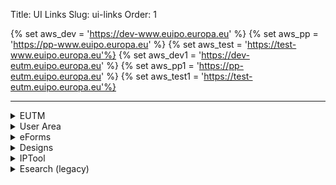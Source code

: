 Title: UI Links
Slug: ui-links
Order: 1

{% set aws_dev = 'https://dev-www.euipo.europa.eu' %}
{% set aws_pp = 'https://pp-www.euipo.europa.eu' %}
{% set aws_test = 'https://test-www.euipo.europa.eu'%}
{% set aws_dev1 = 'https://dev-eutm.euipo.europa.eu' %}
{% set aws_pp1 = 'https://pp-eutm.euipo.europa.eu' %}
{% set aws_test1 = 'https://test-eutm.euipo.europa.eu'%}

---

<details>
	<summary> EUTM </summary>
    <ul>
        <li><a href="{{ aws_dev }}/en/trade-marks" target="_blank">integration</a></li>
        <li><a href="{{ aws_pp }}/en/trade-marks" target="_blank">preprod</a></li>
        <li><a href="{{ aws_test }}/en/trade-marks" target="_blank">test</a></li>
    </ul>
</details>

<details>
	<summary> User Area </summary> 
    <ul>
        <li><a href="{{aws_dev}}/en/old-user-area" target="_blank">integration - old-user-area</a></li>
        <li><a href="{{aws_dev}}/en/user-area" target="_blank">integration - new-user-area</a></li>
		
        <li><a href="{{aws_pp}}/en/old-user-area" target="_blank">preprod - old-user-area</a></li>
        <li><a href="{{aws_pp}}/en/user-area" target="_blank">preprod - new-user-area</a></li>
		
        <li><a href="{{aws_test}}/en/old-user-area" target="_blank">test - old-user-area</a></li>
        <li><a href="{{aws_test}}/en/user-area" target="_blank">test- new-user-area</a></li>
    </ul>    
</details>

<details>
	<summary> eForms </summary>
    <ul>
        <li><a href="{{aws_dev1}}/eutm-efiling/" target="_blank">integration</a></li>
        <li><a href="{{aws_pp1}}/eutm-efiling/" target="_blank">preprod</a></li>
        <li><a href="{{aws_test1}}/eutm-efiling/" target="_blank">test</a></li>
    </ul>
</details>

<details>
	<summary> Designs </summary> 
    <ul>
        <li><a href="https://dev-eud.euipo.europa.eu/design-efiling/" target="_blank">integration</a></li>
        <li><a href="https://pp-eud.euipo.europa.eu/design-efiling/" target="_blank">preprod</a></li>
        <li><a href="https://test-eud.euipo.europa.eu/design-efiling/" target="_blank">test</a></li>
    </ul>    
</details>

<details>
	<summary> IPTool </summary> 
    <ul>
        <li><a href="http://int-iptool-1-lbr.dev.oami.eu/#search" target="_blank">integration</a></li>
        <li><a href="http://pp-ipt-iptool-lbr.test.oami.eu/#search" target="_blank">preprod</a></li>
        <li><a href="http://test-iptool-1-lbr.dev.oami.eu/#search" target="_blank">test</a></li>
    </ul>    
</details>

<details>
	<summary> Esearch (legacy)</summary> 
       <ul>
        <li> 
            <details>
            <summary> Trademarks </summary> 
                <ul>
                    <li><a href="https://integration.euipo.europa.eu/eSearch/#advanced/trademarks" target="_blank">integration</a></li>
                    <li><a href="https://pp.euipo.europa.eu/eSearch/#advanced/trademarks" target="_blank">preprod</a></li>
                    <li><a href="https://test.euipo.europa.eu/eSearch/#advanced/trademarks" target="_blank">test</a></li>
                    <li><a href="https://euipo.europa.eu/eSearch/#advanced/trademarks" target="_blank">prod</a></li>
                </ul>   
            </details>
        </li>
        <li> <details>
            <summary> Designs </summary> 
                <ul>
                    <li><a href="https://integration.euipo.europa.eu/eSearch/#details/designs/099010506-0001" target="_blank">integration</a></li>
                    <li><a href="https://pp.euipo.europa.eu/eSearch/#details/designs/099010506-0001" target="_blank">preprod</a></li>
                    <li><a href="https://test.euipo.europa.eu/eSearch/#details/designs/099010506-0001" target="_blank">test</a></li>
                    <li><a href="https://euipo.europa.eu/eSearch/#details/designs/099010506-0001" target="_blank">prod</a></li>
                </ul> 
            </details>
        </li>
      </ul>
</details>
